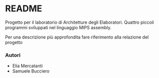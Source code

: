 # README #

Progetto per il laboratorio di Architetture degli Elaboratori.
Quattro piccoli programmi sviluppati nel linguaggio MIPS assembly.

Per una descrizione più approfondita fare riferimento alla relazione del progetto

### Autori ###

* Elia Mercatanti
* Samuele Bucciero